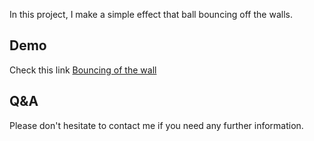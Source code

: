 In this project, I make a simple effect that ball bouncing off the walls. 

## Demo
Check this link [Bouncing of the wall](https://shinano42.github.io/p5-practices/object%20collision(wall)/src/)






## Q&A
Please don't hesitate to contact me if you need any further information.